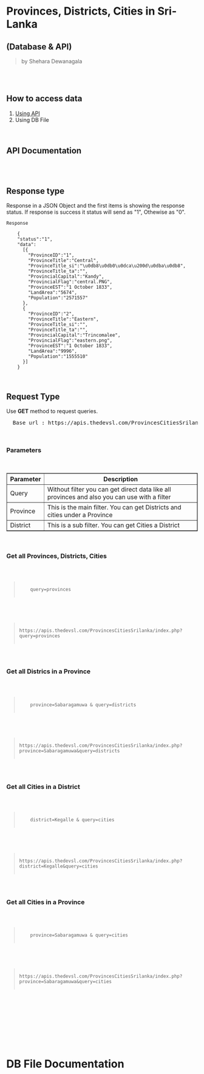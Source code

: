 
  <h1>Provinces, Districts, Cities in Sri-Lanka</h1>
  <h2>(Database & API)</h2>
  
 
 



<blockquote>by Shehara Dewanagala</blockquote>

<br>
<br>

<section>
  <h1>How to access data</h1>
  <ol>
    <li><a href=".DB">Using API</a></li>
    <li>Using DB File</li>
  </ol>
</section>

<br>

<section class="api">
  <h1>API Documentation</h1>
  <br><br>
  <h2>Response type</h2>
  
  Response in a JSON Object and the first items is showing the response status. If response is success it status will send as "1", Othewise as "0".
  
  <pre><code>Response

    {
    "status":"1",
    "data":
      [{
        "ProvinceID":"1",
        "ProvinceTitle":"Central",
        "ProvinceTitle_si":"\u0db8\u0db0\u0dca\u200d\u0dba\u0db8",
        "ProvinceTitle_ta":"",
        "ProvincialCapital":"Kandy",
        "ProvincialFlag":"central.PNG",
        "ProvinceEST":"1 October 1833",
        "LandArea":"5674",
        "Population":"2571557"
      },
      {
        "ProvinceID":"2",
        "ProvinceTitle":"Eastern",
        "ProvinceTitle_si":"",
        "ProvinceTitle_ta":"",
        "ProvincialCapital":"Trincomalee",
        "ProvincialFlag":"eastern.png",
        "ProvinceEST":"1 October 1833",
        "LandArea":"9996",
        "Population":"1555510"
      }]
    }
    
  </code></pre>
</section>

<section>
  <h2>Request Type</h2>
  Use <strong>GET</strong> method to request queries.

  <br>
  <pre>
  Base url : https://apis.thedevsl.com/ProvincesCitiesSrilanka/index.php</pre>

  <br>
  <h3>Parameters</h3>
  <br>
  <table border>
  <tr>
    <th>Parameter</th>
    <th>Description</th>  
  </tr>

  <tr>
    <td>Query</td>
    <td>Without filter you can get direct data like all provinces and also you can use with a filter</td>  
  </tr>
  
  <tr>
    <td>Province</td>
    <td>This is the main filter. You can get Districts and cities under a Province</td>  
  </tr>

  <tr>
    <td>District</td>
    <td>This is a sub filter. You can get Cities a District</td>  
  </tr>

  </table>  
  <br>
  <h3>Get all Provinces, Districts, Cities</h3>

  <pre><code>
    <blockquote>
    query=provinces
    </blockquote>

    <blockquote>
https://apis.thedevsl.com/ProvincesCitiesSrilanka/index.php?query=provinces
    </blockquote>
  </code></pre>



  <h3>Get all Districs in a Province</h3>

  <pre><code>
    <blockquote>
    province=Sabaragamuwa & query=districts
    </blockquote>

    <blockquote>
https://apis.thedevsl.com/ProvincesCitiesSrilanka/index.php?province=Sabaragamuwa&query=districts
    </blockquote>
  </code></pre>


  <h3>Get all Cities in a District</h3>

  <pre><code>
    <blockquote>
    district=Kegalle & query=cities
    </blockquote>

    <blockquote>
https://apis.thedevsl.com/ProvincesCitiesSrilanka/index.php?district=Kegalle&query=cities
    </blockquote>
  </code></pre>


<h3>Get all Cities in a Province</h3>

  <pre><code>
    <blockquote>
    province=Sabaragamuwa & query=cities
    </blockquote>

    <blockquote>
https://apis.thedevsl.com/ProvincesCitiesSrilanka/index.php?province=Sabaragamuwa&query=cities
    </blockquote>
  </code></pre>

  

</section>

<br>
<br>
<br>
<br>
<br>

<DB>

  <h1>DB File Documentation</h1>
  <br><br>
</DB>

